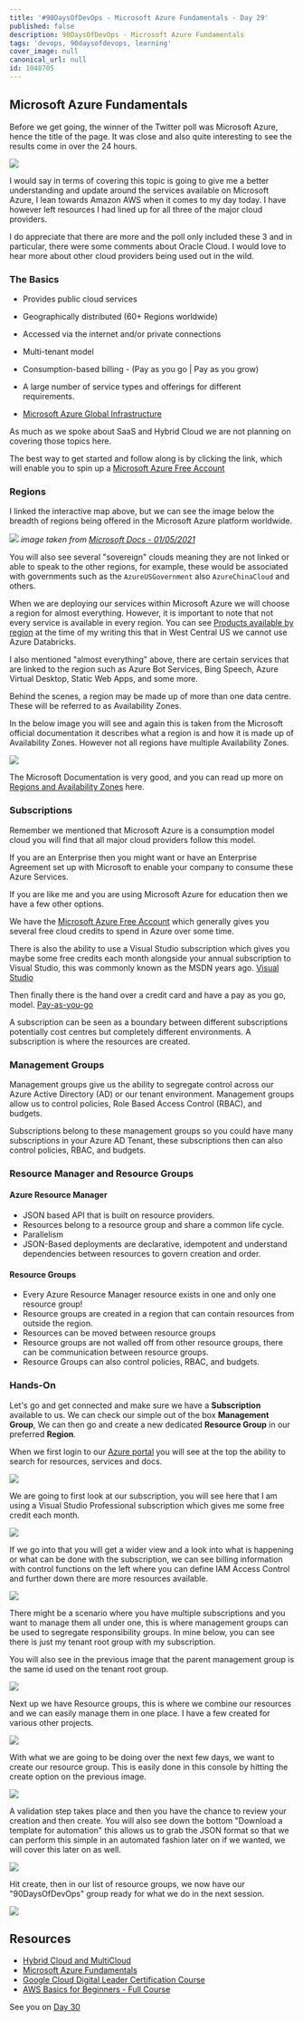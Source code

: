 ```yaml
---
title: '#90DaysOfDevOps - Microsoft Azure Fundamentals - Day 29'
published: false
description: 90DaysOfDevOps - Microsoft Azure Fundamentals
tags: 'devops, 90daysofdevops, learning'
cover_image: null
canonical_url: null
id: 1048705
---
```


## Microsoft Azure Fundamentals

Before we get going, the winner of the Twitter poll was Microsoft Azure, hence the title of the page. It was close and also quite interesting to see the results come in over the 24 hours.

![](Images/Day29_Cloud1.png)

I would say in terms of covering this topic is going to give me a better understanding and update around the services available on Microsoft Azure, I lean towards Amazon AWS when it comes to my day today. I have however left resources I had lined up for all three of the major cloud providers.

I do appreciate that there are more and the poll only included these 3 and in particular, there were some comments about Oracle Cloud. I would love to hear more about other cloud providers being used out in the wild.

### The Basics

- Provides public cloud services
- Geographically distributed (60+ Regions worldwide)
- Accessed via the internet and/or private connections
- Multi-tenant model
- Consumption-based billing - (Pay as you go | Pay as you grow)
- A large number of service types and offerings for different requirements.

- [Microsoft Azure Global Infrastructure](https://infrastructuremap.microsoft.com/explore)

As much as we spoke about SaaS and Hybrid Cloud we are not planning on covering those topics here.

The best way to get started and follow along is by clicking the link, which will enable you to spin up a [Microsoft Azure Free Account](https://azure.microsoft.com/en-gb/free/)

### Regions

I linked the interactive map above, but we can see the image below the breadth of regions being offered in the Microsoft Azure platform worldwide.

![](Images/Day29_Cloud2.png)
_image taken from [Microsoft Docs - 01/05/2021](https://docs.microsoft.com/en-us/azure/networking/microsoft-global-network)_

You will also see several "sovereign" clouds meaning they are not linked or able to speak to the other regions, for example, these would be associated with governments such as the `AzureUSGovernment` also `AzureChinaCloud` and others.

When we are deploying our services within Microsoft Azure we will choose a region for almost everything. However, it is important to note that not every service is available in every region. You can see [Products available by region](https://azure.microsoft.com/en-us/global-infrastructure/services/?products=all) at the time of my writing this that in West Central US we cannot use Azure Databricks.

I also mentioned "almost everything" above, there are certain services that are linked to the region such as Azure Bot Services, Bing Speech, Azure Virtual Desktop, Static Web Apps, and some more.

Behind the scenes, a region may be made up of more than one data centre. These will be referred to as Availability Zones.

In the below image you will see and again this is taken from the Microsoft official documentation it describes what a region is and how it is made up of Availability Zones. However not all regions have multiple Availability Zones.

![](Images/Day29_Cloud3.png)

The Microsoft Documentation is very good, and you can read up more on [Regions and Availability Zones](https://docs.microsoft.com/en-us/azure/availability-zones/az-overview) here.

### Subscriptions

Remember we mentioned that Microsoft Azure is a consumption model cloud you will find that all major cloud providers follow this model.

If you are an Enterprise then you might want or have an Enterprise Agreement set up with Microsoft to enable your company to consume these Azure Services.

If you are like me and you are using Microsoft Azure for education then we have a few other options.

We have the [Microsoft Azure Free Account](https://azure.microsoft.com/en-gb/free/) which generally gives you several free cloud credits to spend in Azure over some time.

There is also the ability to use a Visual Studio subscription which gives you maybe some free credits each month alongside your annual subscription to Visual Studio, this was commonly known as the MSDN years ago. [Visual Studio](https://azure.microsoft.com/en-us/pricing/member-offers/credit-for-visual-studio-subscribers/)

Then finally there is the hand over a credit card and have a pay as you go, model. [Pay-as-you-go](https://azure.microsoft.com/en-us/pricing/purchase-options/pay-as-you-go/)

A subscription can be seen as a boundary between different subscriptions potentially cost centres but completely different environments. A subscription is where the resources are created.

### Management Groups

Management groups give us the ability to segregate control across our Azure Active Directory (AD) or our tenant environment. Management groups allow us to control policies, Role Based Access Control (RBAC), and budgets.

Subscriptions belong to these management groups so you could have many subscriptions in your Azure AD Tenant, these subscriptions then can also control policies, RBAC, and budgets.

### Resource Manager and Resource Groups

#### Azure Resource Manager

- JSON based API that is built on resource providers.
- Resources belong to a resource group and share a common life cycle.
- Parallelism
- JSON-Based deployments are declarative, idempotent and understand dependencies between resources to govern creation and order.

#### Resource Groups

- Every Azure Resource Manager resource exists in one and only one resource group!
- Resource groups are created in a region that can contain resources from outside the region.
- Resources can be moved between resource groups
- Resource groups are not walled off from other resource groups, there can be communication between resource groups.
- Resource Groups can also control policies, RBAC, and budgets.

### Hands-On

Let's go and get connected and make sure we have a **Subscription** available to us. We can check our simple out of the box **Management Group**, We can then go and create a new dedicated **Resource Group** in our preferred **Region**.

When we first login to our [Azure portal](https://portal.azure.com/#home) you will see at the top the ability to search for resources, services and docs.

![](Images/Day29_Cloud4.png)

We are going to first look at our subscription, you will see here that I am using a Visual Studio Professional subscription which gives me some free credit each month.

![](Images/Day29_Cloud5.png)

If we go into that you will get a wider view and a look into what is happening or what can be done with the subscription, we can see billing information with control functions on the left where you can define IAM Access Control and further down there are more resources available.

![](Images/Day29_Cloud6.png)

There might be a scenario where you have multiple subscriptions and you want to manage them all under one, this is where management groups can be used to segregate responsibility groups. In mine below, you can see there is just my tenant root group with my subscription.

You will also see in the previous image that the parent management group is the same id used on the tenant root group.

![](Images/Day29_Cloud7.png)

Next up we have Resource groups, this is where we combine our resources and we can easily manage them in one place. I have a few created for various other projects.

![](Images/Day29_Cloud8.png)

With what we are going to be doing over the next few days, we want to create our resource group. This is easily done in this console by hitting the create option on the previous image.

![](Images/Day29_Cloud9.png)

A validation step takes place and then you have the chance to review your creation and then create. You will also see down the bottom "Download a template for automation" this allows us to grab the JSON format so that we can perform this simple in an automated fashion later on if we wanted, we will cover this later on as well.

![](Images/Day29_Cloud10.png)

Hit create, then in our list of resource groups, we now have our "90DaysOfDevOps" group ready for what we do in the next session.

![](Images/Day29_Cloud11.png)

## Resources

- [Hybrid Cloud and MultiCloud](https://www.youtube.com/watch?v=qkj5W98Xdvw)
- [Microsoft Azure Fundamentals](https://www.youtube.com/watch?v=NKEFWyqJ5XA&list=WL&index=130&t=12s)
- [Google Cloud Digital Leader Certification Course](https://www.youtube.com/watch?v=UGRDM86MBIQ&list=WL&index=131&t=10s)
- [AWS Basics for Beginners - Full Course](https://www.youtube.com/watch?v=ulprqHHWlng&t=5352s)

See you on [Day 30](/90dayspractical/90DaysOfDevOps/2022/Days/day30.md)
